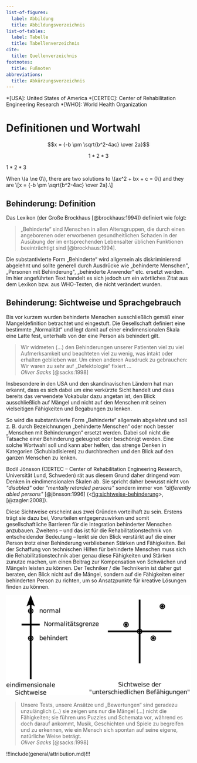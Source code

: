 ```yaml
---
list-of-figures:
  label: Abbildung
  title: Abbildungsverzeichnis
list-of-tables:
  label: Tabelle
  title: Tabellenverzeichnis
cite:
  title: Quellenverzeichnis
footnotes:
  title: Fußnoten
abbreviations:
  title: Abkürzungsverzeichnis
---
```


<!-- prettier-ignore -->
*[USA]: United States of America
*[CERTEC]: Center of Rehabilitation Engineering Research
*[WHO]: World Health Organization

# Definitionen und Wortwahl

$$x = {-b \pm \sqrt{b^2-4ac} \over 2a}$$

$$1 *2* 3$$

$1 *2* 3$

<p>
  When \(a \ne 0\), there are two solutions to \(ax^2 + bx + c = 0\) and they are
  \[x = {-b \pm \sqrt{b^2-4ac} \over 2a}.\]
</p>

## Behinderung: Definition

Das Lexikon (der Große Brockhaus [@brockhaus:1994]) definiert wie folgt:

> „Behinderte“ sind Menschen in allen Altersgruppen, die durch einen angeborenen oder erworbenen gesundheitlichen Schaden in der Ausübung der im entsprechenden Lebensalter üblichen Funktionen beeinträchtigt sind [@brockhaus:1994].

Die substantivierte Form „Behinderte“ wird allgemein als diskriminierend abgelehnt und sollte generell durch Ausdrücke wie „behinderte Menschen", „Personen mit Behinderung", „behinderte Anwender“ etc. ersetzt werden.
Im hier angeführten Text handelt es sich jedoch um ein wörtliches Zitat aus dem Lexikon bzw. aus WHO-Texten, die nicht verändert wurden.

## Behinderung: Sichtweise und Sprachgebrauch

<!-- FIXME: „vorangehendes Kapitel“ -->
<!-- FIXZW: gelöscht „vorangehendes Kapitel“ -->

Bis vor kurzem wurden behinderte Menschen ausschließlich gemäß einer Mangeldefinition betrachtet und eingestuft.
Die Gesellschaft definiert eine bestimmte „Normalität“ und legt damit auf einer eindimensionalen Skala eine Latte fest, unterhalb von der eine Person als behindert gilt.

> Wir widmeten (...) den Behinderungen unserer Patienten viel zu viel Aufmerksamkeit und beachteten viel zu wenig, was intakt oder erhalten geblieben war.
> Um einen anderen Ausdruck zu gebrauchen: Wir waren zu sehr auf „Defektologie“ fixiert ...  
> _Oliver Sacks_ [@sacks:1998]

Insbesondere in den USA und den skandinavischen Ländern hat man erkannt, dass es sich dabei um eine verkürzte Sicht handelt und dass bereits das verwendete Vokabular dazu angetan ist, den Blick ausschließlich auf Mängel und nicht auf den Menschen mit seinen vielseitigen Fähigkeiten und Begabungen zu lenken.

So wird die substantivierte Form „Behinderte“ allgemein abgelehnt und soll z. B. durch Bezeichnungen „behinderte Menschen“ oder noch besser „Menschen mit Behinderungen“ ersetzt werden.
Dabei soll nicht die Tatsache einer Behinderung geleugnet oder beschönigt werden.
Eine solche Wortwahl soll und kann aber helfen, das strenge Denken in Kategorien (Schubladisieren) zu durchbrechen und den Blick auf den ganzen Menschen zu lenken.

Bodil Jönsson (CERTEC – Center of Rehabilitation Engineering Research, Universität Lund, Schweden) rät aus diesem Grund daher dringend vom Denken in eindimensionalen Skalen ab.
Sie spricht daher bewusst nicht von _"disabled"_ oder _"mentally retarded persons"_ sondern immer von _"differently abled persons"_ [@jönsson:1996] (<<fig:sichtweise-behinderung>>, [@zagler:2008]).

Diese Sichtweise erscheint aus zwei Gründen vorteilhaft zu sein.
Erstens trägt sie dazu bei, Vorurteilen entgegenzuwirken und somit gesellschaftliche Barrieren für die Integration behinderter Menschen anzubauen.
Zweitens – und das ist für die Rehabilitationstechnik von entscheidender Bedeutung – lenkt sie den Blick verstärkt auf die einer Person trotz einer Behinderung verbliebenen Stärken und Fähigkeiten.
Bei der Schaffung von technischen Hilfen für behinderte Menschen muss sich die Rehabilitationstechnik aber genau diese Fähigkeiten und Stärken zunutze machen, um einen Beitrag zur Kompensation von Schwächen und Mängeln leisten zu können.
Der Techniker / die Technikerin ist daher gut beraten, den Blick nicht auf die Mängel, sondern auf die Fähigkeiten einer behinderten Person zu richten, um so Ansatzpunkte für kreative Lösungen finden zu können.

![Eindimensionale und mehrschichtige Sichtweise von Behinderung.](./pics/01/sichtweise-auf-behinderung.svg "sichtweise-behinderung#Eindimensionale und mehrschichtige Sichtweise von Behinderung [@zagler:2008].")

> Unsere Tests, unsere Ansätze und „Bewertungen“ sind geradezu unzulänglich (...) sie zeigen uns nur die Mängel (...) nicht die Fähigkeiten; sie führen uns Puzzles und Schemata vor, während es doch darauf ankommt, Musik, Geschichten und Spiele zu begreifen und zu erkennen, wie ein Mensch sich spontan auf seine eigene, natürliche Weise beträgt.  
> _Oliver Sacks_ [@sacks:1998]

!!!include(general/attribution.md)!!!
